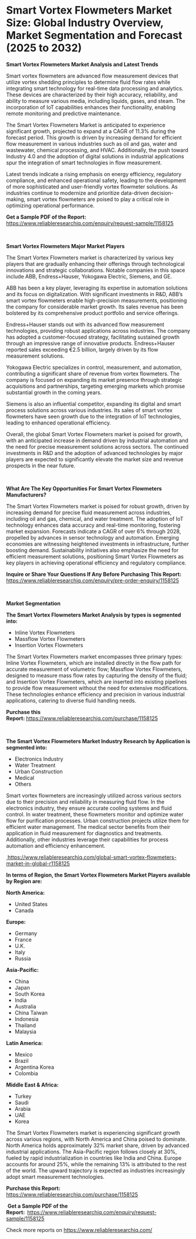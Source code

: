 <p><h1>Smart Vortex Flowmeters Market Size: Global Industry Overview, Market Segmentation and Forecast (2025 to 2032)</h1></p><p><strong>Smart Vortex Flowmeters Market Analysis and Latest Trends</strong></p>
<p><p>Smart vortex flowmeters are advanced flow measurement devices that utilize vortex shedding principles to determine fluid flow rates while integrating smart technology for real-time data processing and analytics. These devices are characterized by their high accuracy, reliability, and ability to measure various media, including liquids, gases, and steam. The incorporation of IoT capabilities enhances their functionality, enabling remote monitoring and predictive maintenance.</p><p>The Smart Vortex Flowmeters Market is anticipated to experience significant growth, projected to expand at a CAGR of 11.3% during the forecast period. This growth is driven by increasing demand for efficient flow measurement in various industries such as oil and gas, water and wastewater, chemical processing, and HVAC. Additionally, the push toward Industry 4.0 and the adoption of digital solutions in industrial applications spur the integration of smart technologies in flow measurement.</p><p>Latest trends indicate a rising emphasis on energy efficiency, regulatory compliance, and enhanced operational safety, leading to the development of more sophisticated and user-friendly vortex flowmeter solutions. As industries continue to modernize and prioritize data-driven decision-making, smart vortex flowmeters are poised to play a critical role in optimizing operational performance.</p></p>
<p><strong>Get a Sample PDF of the Report:&nbsp;</strong> <a href="https://www.reliableresearchiq.com/enquiry/request-sample/1158125?utm_campaign=2739&utm_medium=2&utm_source=Github&utm_content=ia&utm_term=24022025&utm_id=smart-vortex-flowmeters">https://www.reliableresearchiq.com/enquiry/request-sample/1158125</a></p>
<p>&nbsp;</p>
<p><strong>Smart Vortex Flowmeters Major Market Players</strong></p>
<p><p>The Smart Vortex Flowmeters market is characterized by various key players that are gradually enhancing their offerings through technological innovations and strategic collaborations. Notable companies in this space include ABB, Endress+Hauser, Yokogawa Electric, Siemens, and GE.</p><p>ABB has been a key player, leveraging its expertise in automation solutions and its focus on digitalization. With significant investments in R&D, ABB’s smart vortex flowmeters enable high-precision measurements, positioning the company for considerable market growth. Its sales revenue has been bolstered by its comprehensive product portfolio and service offerings.</p><p>Endress+Hauser stands out with its advanced flow measurement technologies, providing robust applications across industries. The company has adopted a customer-focused strategy, facilitating sustained growth through an impressive range of innovative products. Endress+Hauser reported sales exceeding €2.5 billion, largely driven by its flow measurement solutions.</p><p>Yokogawa Electric specializes in control, measurement, and automation, contributing a significant share of revenue from vortex flowmeters. The company is focused on expanding its market presence through strategic acquisitions and partnerships, targeting emerging markets which promise substantial growth in the coming years.</p><p>Siemens is also an influential competitor, expanding its digital and smart process solutions across various industries. Its sales of smart vortex flowmeters have seen growth due to the integration of IoT technologies, leading to enhanced operational efficiency. </p><p>Overall, the global Smart Vortex Flowmeters market is poised for growth, with an anticipated increase in demand driven by industrial automation and the need for precise measurement solutions across sectors. The continued investments in R&D and the adoption of advanced technologies by major players are expected to significantly elevate the market size and revenue prospects in the near future.</p></p>
<p>&nbsp;</p>
<p><strong>What Are The Key Opportunities For Smart Vortex Flowmeters Manufacturers?</strong></p>
<p><p>The Smart Vortex Flowmeters market is poised for robust growth, driven by increasing demand for precise fluid measurement across industries, including oil and gas, chemical, and water treatment. The adoption of IoT technology enhances data accuracy and real-time monitoring, fostering market expansion. Forecasts indicate a CAGR of over 6% through 2028, propelled by advances in sensor technology and automation. Emerging economies are witnessing heightened investments in infrastructure, further boosting demand. Sustainability initiatives also emphasize the need for efficient measurement solutions, positioning Smart Vortex Flowmeters as key players in achieving operational efficiency and regulatory compliance.</p></p>
<p><strong>Inquire or Share Your Questions If Any Before Purchasing This Report:</strong> <a href="https://www.reliableresearchiq.com/enquiry/pre-order-enquiry/1158125?utm_campaign=2739&utm_medium=2&utm_source=Github&utm_content=ia&utm_term=24022025&utm_id=smart-vortex-flowmeters">https://www.reliableresearchiq.com/enquiry/pre-order-enquiry/1158125</a></p>
<p>&nbsp;</p>
<p><strong>Market Segmentation</strong></p>
<p><strong>The Smart Vortex Flowmeters Market Analysis by types is segmented into:</strong></p>
<p><ul><li>Inline Vortex Flowmeters</li><li>Massflow Vortex Flowmeters</li><li>Insertion Vortex Flowmeters</li></ul></p>
<p><p>The Smart Vortex Flowmeters market encompasses three primary types: Inline Vortex Flowmeters, which are installed directly in the flow path for accurate measurement of volumetric flow; Massflow Vortex Flowmeters, designed to measure mass flow rates by capturing the density of the fluid; and Insertion Vortex Flowmeters, which are inserted into existing pipelines to provide flow measurement without the need for extensive modifications. These technologies enhance efficiency and precision in various industrial applications, catering to diverse fluid handling needs.</p></p>
<p><strong>Purchase this Report:&nbsp;</strong><a href="https://www.reliableresearchiq.com/purchase/1158125?utm_campaign=2739&utm_medium=2&utm_source=Github&utm_content=ia&utm_term=24022025&utm_id=smart-vortex-flowmeters">https://www.reliableresearchiq.com/purchase/1158125</a></p>
<p>&nbsp;</p>
<p><strong>The Smart Vortex Flowmeters Market Industry Research by Application is segmented into:</strong></p>
<p><ul><li>Electronics Industry</li><li>Water Treatment</li><li>Urban Construction</li><li>Medical</li><li>Others</li></ul></p>
<p><p>Smart vortex flowmeters are increasingly utilized across various sectors due to their precision and reliability in measuring fluid flow. In the electronics industry, they ensure accurate cooling systems and fluid control. In water treatment, these flowmeters monitor and optimize water flow for purification processes. Urban construction projects utilize them for efficient water management. The medical sector benefits from their application in fluid measurement for diagnostics and treatments. Additionally, other industries leverage their capabilities for process automation and efficiency enhancement.</p></p>
<p><a href="https://www.reliableresearchiq.com/global-smart-vortex-flowmeters-market-in-global-r1158125?utm_campaign=2739&utm_medium=2&utm_source=Github&utm_content=ia&utm_term=24022025&utm_id=smart-vortex-flowmeters">&nbsp;https://www.reliableresearchiq.com/global-smart-vortex-flowmeters-market-in-global-r1158125</a></p>
<p><strong>In terms of Region, the Smart Vortex Flowmeters Market Players available by Region are:</strong></p>
<p>
    <p> <strong> North America: </strong>
        <ul>
            <li>United States</li>
            <li>Canada</li>
        </ul>
        </p> 
    <p> <strong> Europe: </strong>
        <ul>
            <li>Germany</li>
            <li>France</li>
            <li>U.K.</li>
            <li>Italy</li>
            <li>Russia</li>
        </ul>
        </p> 
    <p> <strong> Asia-Pacific: </strong>
        <ul>
            <li>China</li>
            <li>Japan</li>
            <li>South Korea</li>
            <li>India</li>
            <li>Australia</li>
            <li>China Taiwan</li>
            <li>Indonesia</li>
            <li>Thailand</li>
            <li>Malaysia</li>
        </ul>
        </p> 
    <p> <strong> Latin America: </strong>
        <ul>
            <li>Mexico</li>
            <li>Brazil</li>
            <li>Argentina Korea</li>
            <li>Colombia</li>
        </ul>
        </p> 
    <p> <strong> Middle East & Africa: </strong>
        <ul>
            <li>Turkey</li>
            <li>Saudi</li>
            <li>Arabia</li>
            <li>UAE</li>
            <li>Korea</li>
        </ul>
    </p>
    </p>
<p><p>The Smart Vortex Flowmeters market is experiencing significant growth across various regions, with North America and China poised to dominate. North America holds approximately 32% market share, driven by advanced industrial applications. The Asia-Pacific region follows closely at 30%, fueled by rapid industrialization in countries like India and China. Europe accounts for around 25%, while the remaining 13% is attributed to the rest of the world. The upward trajectory is expected as industries increasingly adopt smart measurement technologies.</p></p>
<p><strong>Purchase this Report: </strong><a href="https://www.reliableresearchiq.com/purchase/1158125?utm_campaign=2739&utm_medium=2&utm_source=Github&utm_content=ia&utm_term=24022025&utm_id=smart-vortex-flowmeters">https://www.reliableresearchiq.com/purchase/1158125</a></p>
<p>&nbsp;<strong>Get a Sample PDF of the Report:&nbsp;&nbsp;</strong><a href="https://www.reliableresearchiq.com/enquiry/request-sample/1158125?utm_campaign=2739&utm_medium=2&utm_source=Github&utm_content=ia&utm_term=24022025&utm_id=smart-vortex-flowmeters">https://www.reliableresearchiq.com/enquiry/request-sample/1158125</a></p>
<p><strong></strong></p>
<p>Check more reports on <a href="https://www.reliableresearchiq.com/?utm_campaign=2739&utm_medium=2&utm_source=Github&utm_content=ia&utm_term=24022025&utm_id=smart-vortex-flowmeters">https://www.reliableresearchiq.com/</a></p>